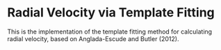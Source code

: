# Radial Velocity via Template Fitting

This is the implementation of the template fitting method for calculating radial velocity, based on Anglada-Escude and Butler (2012).

